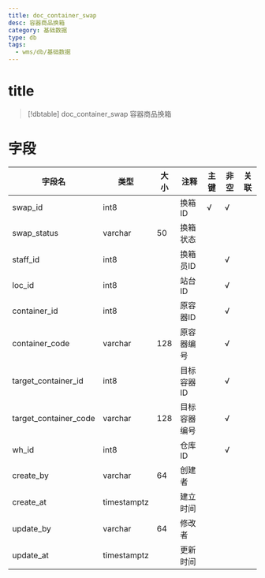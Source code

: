 ```yaml
---
title: doc_container_swap
desc: 容器商品换箱
category: 基础数据
type: db
tags:
  - wms/db/基础数据
---
```


# title
>[!dbtable] doc_container_swap
> 容器商品换箱

# 字段
| 字段名 | 类型 | 大小 | 注释 | 主键 | 非空 | 关联 |
| --- | --- | --- | --- | --- | --- | --- |
| swap_id | int8 |  | 换箱ID | √ | √ |  |
| swap_status | varchar | 50 | 换箱状态 |  |  |  |
| staff_id | int8 |  | 换箱员ID |  | √ |  |
| loc_id | int8 |  | 站台ID |  | √ |  |
| container_id | int8 |  | 原容器ID |  | √ |  |
| container_code | varchar | 128 | 原容器编号 |  | √ |  |
| target_container_id | int8 |  | 目标容器ID |  | √ |  |
| target_container_code | varchar | 128 | 目标容器编号 |  | √ |  |
| wh_id | int8 |  | 仓库ID |  | √ |  |
| create_by | varchar | 64 | 创建者 |  |  |  |
| create_at | timestamptz |  | 建立时间 |  |  |  |
| update_by | varchar | 64 | 修改者 |  |  |  |
| update_at | timestamptz |  | 更新时间 |  |  |  |

